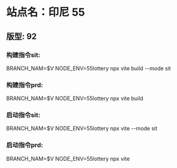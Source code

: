# 站点名：印尼 55

## 版型: 92

### 构建指令sit:
BRANCH_NAM=$V NODE_ENV=55lottery npx vite build --mode sit

### 构建指令prd:
BRANCH_NAM=$V NODE_ENV=55lottery npx vite build

### 启动指令sit:
BRANCH_NAM=$V NODE_ENV=55lottery npx vite --mode sit

### 启动指令prd:
BRANCH_NAM=$V NODE_ENV=55lottery npx vite
